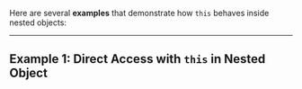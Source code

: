 Here are several **examples** that demonstrate how `this` behaves inside nested objects:
***

## Example 1: Direct Access with `this` in Nested Object

```js

```